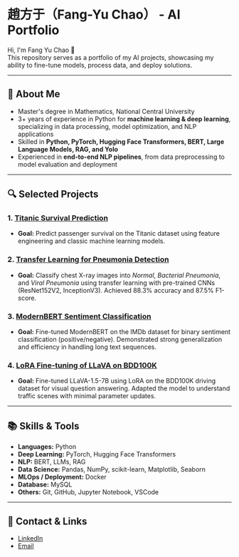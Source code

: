 # 趙方于（Fang-Yu Chao） - AI Portfolio

Hi, I'm Fang Yu Chao 👋 <br>
This repository serves as a portfolio of my AI projects, showcasing my ability to fine-tune models, process data, and deploy solutions.

---

## 🧠 About Me
- Master's degree in Mathematics, National Central University  
- 3+ years of experience in Python for **machine learning & deep learning**, specializing in data processing, model optimization, and NLP applications  
- Skilled in **Python, PyTorch, Hugging Face Transformers, BERT, Large Language Models, RAG, and Yolo**  
- Experienced in **end-to-end NLP pipelines**, from data preprocessing to model evaluation and deployment

---

## 🔍 Selected Projects
### 1. [Titanic Survival Prediction](https://github.com/FangYuC/titanic-survival-prediction)
- **Goal:** Predict passenger survival on the Titanic dataset using feature engineering and classic machine learning models.

### 2. [Transfer Learning for Pneumonia Detection](https://github.com/FangYuC/transfer-learning-pneumonia)
- **Goal:** Classify chest X-ray images into *Normal*, *Bacterial Pneumonia*, and *Viral Pneumonia* using transfer learning with pre-trained CNNs (ResNet152V2, InceptionV3). Achieved 88.3% accuracy and 87.5% F1-score.

### 3. [ModernBERT Sentiment Classification](https://github.com/FangYuC/modernbert-imdb)
- **Goal:** Fine-tuned ModernBERT on the IMDb dataset for binary sentiment classification (positive/negative). Demonstrated strong generalization and efficiency in handling long text sequences.

### 4. [LoRA Fine-tuning of LLaVA on BDD100K](https://github.com/FangYuC/lora-bdd100k)
- **Goal:** Fine-tuned LLaVA-1.5-7B using LoRA on the BDD100K driving dataset for visual question answering. Adapted the model to understand traffic scenes with minimal parameter updates.
---

## 📚 Skills & Tools
- **Languages:** Python  
- **Deep Learning:** PyTorch, Hugging Face Transformers  
- **NLP:** BERT, LLMs, RAG
- **Data Science:** Pandas, NumPy, scikit-learn, Matplotlib, Seaborn
- **MLOps / Deployment:** Docker
- **Database:** MySQL
- **Others:** Git, GitHub, Jupyter Notebook, VSCode

---

## 🚀 Contact & Links
- [LinkedIn](https://www.linkedin.com/in/fang-yu-chao-85643226a/)  
- [Email](c1239119@gmail.com)  
